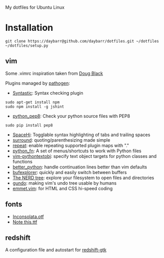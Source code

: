 My dotfiles for Ubuntu Linux

# Installation

    git clone https://daybarr@github.com/daybarr/dotfiles.git ~/dotfiles
    ~/dotfiles/setup.py

## vim
Some .vimrc inspiration taken from [Doug Black](http://dougblack.io/words/a-good-vimrc.html)

Plugins managed by [pathogen](https://github.com/tpope/vim-pathogen):

  * [Syntastic](https://github.com/scrooloose/syntastic): Syntax checking plugin
```
sudo apt-get install npm
sudo npm install -g jshint
```
  * [python_pep8](http://www.vim.org/scripts/script.php?script_id=3160): Check your python source files with PEP8
```
sudo pip install pep8
```
  * [SpaceHi](http://www.vim.org/scripts/script.php?script_id=443): Togglable syntax highlighting of tabs and trailing spaces
  * [surround](http://www.vim.org/scripts/script.php?script_id=1697): quoting/parenthesizing made simple
  * [repeat](http://www.vim.org/scripts/script.php?script_id=2136): enable repeating supported plugin maps with "."
  * [python_fn](http://www.vim.org/scripts/script.php?script_id=30): A set of menus/shortcuts to work with Python files
  * [vim-pythontextobj](https://github.com/natw/vim-pythontextobj): specify text object targets for python classes and functions
  * [better_python](http://www.vim.org/scripts/script.php?script_id=974): handle continuation lines better than vim defaults
  * [bufexplorer](http://www.vim.org/scripts/script.php?script_id=42): quickly and easily switch between buffers
  * [The NERD tree](http://www.vim.org/scripts/script.php?script_id=1658): explore your filesystem to open files and directories
  * [gundo](http://www.vim.org/scripts/script.php?script_id=1658): making vim's undo tree usable by humans
  * [emmet.vim](http://www.vim.org/scripts/script.php?script_id=2981): for HTML and CSS hi-speed coding

## fonts
  * [Inconsolata.otf](http://www.levien.com/type/myfonts/inconsolata.html)
  * [Note this.ttf](http://www.dafont.com/note-this.font)

## redshift
  A configuration file and autostart for [redshift-gtk](http://jonls.dk/redshift/)
